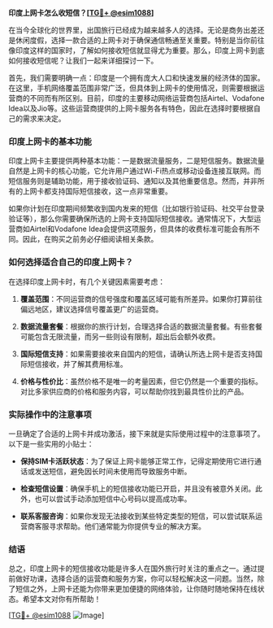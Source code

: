 **印度上网卡怎么收短信？[[TG💪+ @esim1088](https://t.me/s/esim1088)]**

在当今全球化的世界里，出国旅行已经成为越来越多人的选择。无论是商务出差还是休闲度假，选择一款合适的上网卡对于确保通信畅通至关重要。特别是当你前往像印度这样的国家时，了解如何接收短信就显得尤为重要。那么，印度上网卡到底如何接收短信呢？让我们一起来详细探讨一下。

首先，我们需要明确一点：印度是一个拥有庞大人口和快速发展的经济体的国家。在这里，手机网络覆盖范围非常广泛，但具体到上网卡的使用情况，则需要根据运营商的不同而有所区别。目前，印度的主要移动网络运营商包括Airtel、Vodafone Idea以及Jio等。这些运营商提供的上网卡服务各有特色，因此在选择时要根据自己的需求来决定。

### 印度上网卡的基本功能

印度上网卡主要提供两种基本功能：一是数据流量服务，二是短信服务。数据流量自然是上网卡的核心功能，它允许用户通过Wi-Fi热点或移动设备连接互联网。而短信服务则是辅助功能，用于接收验证码、通知以及其他重要信息。然而，并非所有的上网卡都支持国际短信接收，这一点非常重要。

如果你计划在印度期间频繁收到国内发来的短信（比如银行验证码、社交平台登录验证等），那么你需要确保所选的上网卡支持国际短信接收。通常情况下，大型运营商如Airtel和Vodafone Idea会提供这项服务，但具体的收费标准可能会有所不同。因此，在购买之前务必仔细阅读相关条款。

### 如何选择适合自己的印度上网卡？

在选择印度上网卡时，有几个关键因素需要考虑：

1. **覆盖范围**：不同运营商的信号强度和覆盖区域可能有所差异。如果你打算前往偏远地区，建议选择信号覆盖更广的运营商。
   
2. **数据流量套餐**：根据你的旅行计划，合理选择合适的数据流量套餐。有些套餐可能包含无限流量，而另一些则设有限制，超出后会额外收费。

3. **国际短信支持**：如果需要接收来自国内的短信，请确认所选上网卡是否支持国际短信接收，并了解其费用标准。

4. **价格与性价比**：虽然价格不是唯一的考量因素，但它仍然是一个重要的指标。对比多家供应商的价格和服务内容，可以帮助你找到最具性价比的产品。

### 实际操作中的注意事项

一旦确定了合适的上网卡并成功激活，接下来就是实际使用过程中的注意事项了。以下是一些实用的小贴士：

- **保持SIM卡活跃状态**：为了保证上网卡能够正常工作，记得定期使用它进行通话或发送短信，避免因长时间未使用而导致服务中断。
  
- **检查短信设置**：确保手机上的短信接收功能已开启，并且没有被意外关闭。此外，也可以尝试手动添加短信中心号码以提高成功率。

- **联系客服咨询**：如果你发现无法接收到某些特定类型的短信，可以尝试联系运营商客服寻求帮助。他们通常能为你提供专业的解决方案。

### 结语

总之，印度上网卡的短信接收功能是许多人在国外旅行时关注的重点之一。通过提前做好功课，选择合适的运营商和服务方案，你可以轻松解决这一问题。当然，除了短信之外，上网卡还能为你带来更加便捷的网络体验，让你随时随地保持在线状态。希望本文对你有所帮助！

[[TG💪+ @esim1088](https://t.me/s/esim1088) ![Image](https://i.postimg.cc/4NQfJmqS/Snipaste-2025-05-13-00-14-12.png)]